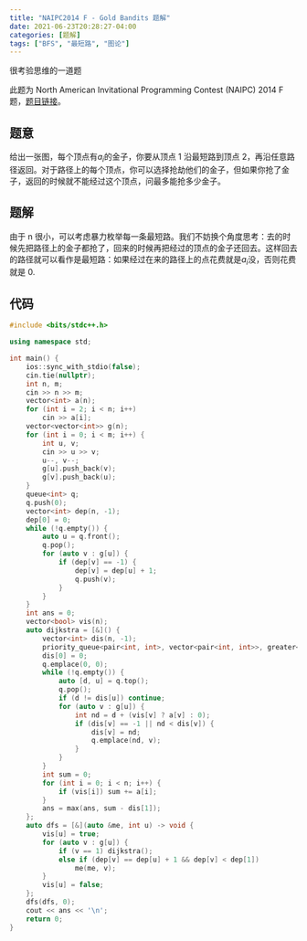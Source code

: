 ```yaml
---
title: "NAIPC2014 F - Gold Bandits 题解"
date: 2021-06-23T20:28:27-04:00
categories: [题解]
tags: ["BFS", "最短路", "图论"]
---
```

很考验思维的一道题


此题为 North American Invitational Programming Contest (NAIPC) 2014 F 题，[题目链接](https://open.kattis.com/problems/goldbandits)。

## 题意

给出一张图，每个顶点有$a_i$的金子，你要从顶点 1 沿最短路到顶点 2，再沿任意路径返回。对于路径上的每个顶点，你可以选择抢劫他们的金子，但如果你抢了金子，返回的时候就不能经过这个顶点，问最多能抢多少金子。

## 题解

由于 n 很小，可以考虑暴力枚举每一条最短路。我们不妨换个角度思考：去的时候先把路径上的金子都抢了，回来的时候再把经过的顶点的金子还回去。这样回去的路径就可以看作是最短路：如果经过在来的路径上的点花费就是$a_i$没，否则花费就是 0.

## 代码

```cpp
#include <bits/stdc++.h>

using namespace std;

int main() {
    ios::sync_with_stdio(false);
    cin.tie(nullptr);
    int n, m;
    cin >> n >> m;
    vector<int> a(n);
    for (int i = 2; i < n; i++)
        cin >> a[i];
    vector<vector<int>> g(n);
    for (int i = 0; i < m; i++) {
        int u, v;
        cin >> u >> v;
        u--, v--;
        g[u].push_back(v);
        g[v].push_back(u);
    }
    queue<int> q;
    q.push(0);
    vector<int> dep(n, -1);
    dep[0] = 0;
    while (!q.empty()) {
        auto u = q.front();
        q.pop();
        for (auto v : g[u]) {
            if (dep[v] == -1) {
                dep[v] = dep[u] + 1;
                q.push(v);
            }
        }
    }
    int ans = 0;
    vector<bool> vis(n);
    auto dijkstra = [&]() {
        vector<int> dis(n, -1);
        priority_queue<pair<int, int>, vector<pair<int, int>>, greater<>> q;
        dis[0] = 0;
        q.emplace(0, 0);
        while (!q.empty()) {
            auto [d, u] = q.top();
            q.pop();
            if (d != dis[u]) continue;
            for (auto v : g[u]) {
                int nd = d + (vis[v] ? a[v] : 0);
                if (dis[v] == -1 || nd < dis[v]) {
                    dis[v] = nd;
                    q.emplace(nd, v);
                }
            }
        }
        int sum = 0;
        for (int i = 0; i < n; i++) {
            if (vis[i]) sum += a[i];
        }
        ans = max(ans, sum - dis[1]);
    };
    auto dfs = [&](auto &me, int u) -> void {
        vis[u] = true;
        for (auto v : g[u]) {
            if (v == 1) dijkstra();
            else if (dep[v] == dep[u] + 1 && dep[v] < dep[1])
                me(me, v);
        }
        vis[u] = false;
    };
    dfs(dfs, 0);
    cout << ans << '\n';
    return 0;
}
```

